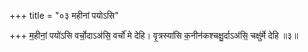 +++
title = "०३ महीनां पयोऽसि"

+++
म॒हीनां॒ पयो॑ऽसि वर्चो॒दाऽअ॑सि॒ वर्चो॑ मे देहि। वृ॒त्रस्या॑सि क॒नीन॑कश्चक्षु॒र्दाऽअ॑सि॒ चक्षु॑र्मे देहि ॥३॥